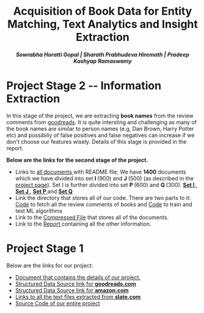 <center> <h1>Acquisition of Book Data for Entity Matching, Text Analytics and Insight Extraction </h1>
</center>
<center>
<h5> Sowrabha Horatti Gopal  |   Sharath Prabhudeva Hiremath   |   Pradeep Kashyap Ramaswamy </h5>
</center>

<h1> Project Stage 2 -- Information Extraction</h1>
In this stage of the project, we are extracting <b>book names</b> from the review comments from <a href=http://www.goodreads.com>goodreads</a>. It is quite intersting and challenging as many of the book names are similar to person names (e.g, Dan Brown, Harry Potter etc) and possibiliy of false positives and false negatives can increase if we don't choose our features wisely. Details of this stage is provided in the report.

<b>Below are the links for the second stage of the project.</b>
<ul>
<li> Links to <a href=https://github.com/pradeep0605/CS838-Data-Science/tree/master/features/Documents> all documents </a> with README file; We have <b>1400</b> documents which we have divided into set <b> I </b> (900) and <b> J </b>(500) (as described in the <a href=https://sites.google.com/site/anhaidgroup/courses/cs-838-spring-2017/project-description/stage-2>project page</a>). Set I is further divided into set <b> P </b> (600) and <b> Q </b>(300).  <a href=https://github.com/pradeep0605/CS838-Data-Science/tree/master/features/Documents/I> <b> Set I</b> </a>,  <a href=https://github.com/pradeep0605/CS838-Data-Science/tree/master/features/Documents/J> <b> Set J </b></a>,  <a href=https://github.com/pradeep0605/CS838-Data-Science/tree/master/features/Documents/I/P> <b> Set P </b></a> and <a href=https://github.com/pradeep0605/CS838-Data-Science/tree/master/features/Documents/I/Q> <b> Set Q </b></a></li>
<li> Link the directory that stores all of our code. There are two parts to it: <a href=https://github.com/pradeep0605/CS838-Data-Science/tree/master/articles2/articles>Code</a> to fetch all the review comments of books and <a href=https://github.com/pradeep0605/CS838-Data-Science/blob/master/features/feature.py>Code</a> to train and test ML algorithms</li>

<li> Link to the <a href=https://github.com/pradeep0605/CS838-Data-Science/blob/master/features/Documents.zip>Compressed File</a> that stores all of the documents. </li>

<li> Link to the  <a href=https://github.com/pradeep0605/CS838-Data-Science/blob/master/features/data-science-project.pdf> Report </a> containing all the other information. </li>
</ul>
</ul>

<h1> Project Stage 1 </h1>
<p> Below are the links for our project:
<ul> <li>  <a href="https://drive.google.com/file/d/0Bx-KXdV8HgwPdUZMd2o3ckdJZEE/view?usp=sharing"> Document that contains the details of our project. </a> </li>
<li> <a href="https://github.com/pradeep0605/CS838-Data-Science/blob/master/goodreads_crawl/goodreads.json"> Structured Data Source link for <b>goodreads.com</b> </a> </li>

<li> <a href="https://github.com/pradeep0605/CS838-Data-Science/blob/master/amazon_crawl/amazon_final.json"> Structured Data Source link for <b>amazon.com</b> </a> </li>

<li> <a href="https://github.com/pradeep0605/CS838-Data-Science/tree/master/articles/article_textfiles"> Links to all the text files extracted from <b> slate.com </b></a> </li>

<li> <a href="https://github.com/pradeep0605/CS838-Data-Science"> Source Code of our entire project</a></li>
</ul>
